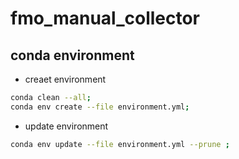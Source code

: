 # fmo_manual_collector

## conda environment
-  creaet environment
```sh
conda clean --all;
conda env create --file environment.yml;
```

- update environment
```sh
conda env update --file environment.yml --prune ;
```